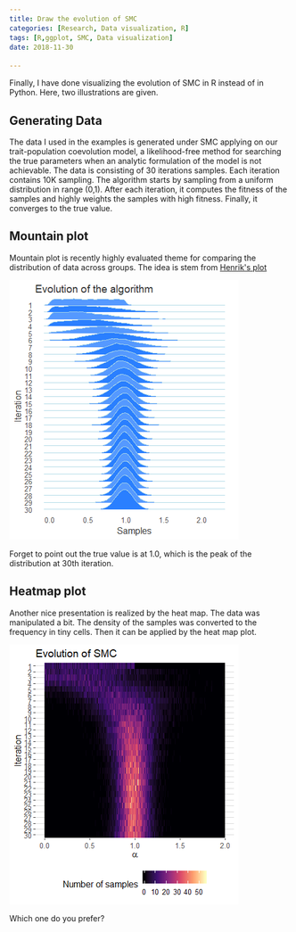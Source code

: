```yaml
---
title: Draw the evolution of SMC
categories: [Research, Data visualization, R]
tags: [R,ggplot, SMC, Data visualization]
date: 2018-11-30

---
```


Finally, I have done visualizing the evolution of SMC in R instead of in Python. Here, two illustrations are given. 

<!--more-->

## Generating Data
The data I used in the examples is generated under SMC applying on our trait-population coevolution model, a likelihood-free method for searching the true parameters when an analytic formulation of the model is not achievable. The data is consisting of 30 iterations samples. Each iteration contains 10K sampling. The algorithm starts by sampling from a uniform distribution in range (0,1). After each iteration, it computes the fitness of the samples and highly weights the samples with high fitness. Finally, it converges to the true value.  

## Mountain plot
Mountain plot is recently highly evaluated theme for comparing the distribution of data across groups. The idea is stem from [Henrik's plot](https://twitter.com/hnrklndbrg/status/883675698300420098)

![plot 1](2018-11-30-SMCplots/Rplot1.png)

Forget to point out the true value is at 1.0, which is the peak of the distribution at 30th iteration. 

## Heatmap plot
Another nice presentation is realized by the heat map. The data was manipulated a bit. The density of the samples was converted to the frequency in tiny cells. Then it can be applied by the heat map plot.

![plot 1](2018-11-30-SMCplots/Rplot2.png)

Which one do you prefer?
